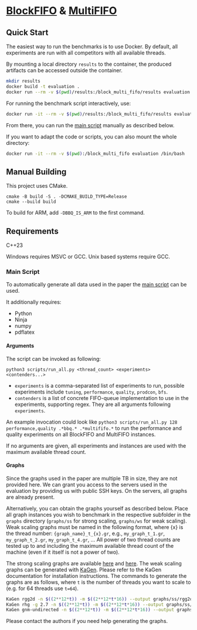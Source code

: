 # [BlockFIFO](/relaxed_concurrent_fifo/block_based_queue.h) & [MultiFIFO](/relaxed_concurrent_fifo/contenders/multififo/)

## Quick Start
The easiest way to run the benchmarks is to use Docker.
By default, all experiments are run with all competitors with all available threads.

By mounting a local directory `results` to the container, the produced artifacts can be accessed outside the container.
```bash
mkdir results
docker build -t evaluation .
docker run --rm -v $(pwd)/results:/block_multi_fifo/results evaluation
```

For running the benchmark script interactively, use:
```bash
docker run -it --rm -v $(pwd)/results:/block_multi_fifo/results evaluation /bin/bash
```
From there, you can run the [main script](/scripts/run_all.py) manually as described below.

If you want to adapt the code or scripts, you can also mount the whole directory:
```bash
docker run -it --rm -v $(pwd):/block_multi_fifo evaluation /bin/bash
```

## Manual Building

This project uses CMake.

```
cmake -B build -S . -DCMAKE_BUILD_TYPE=Release
cmake --build build
```

To build for ARM, add `-DBBQ_IS_ARM` to the first command.

## Requirements

C++23

Windows requires MSVC or GCC.
Unix based systems require GCC.

### Main Script

To automatically generate all data used in the paper the [main script](/scripts/run_all.py) can be used.

It additionally requires:
- Python
- Ninja
- numpy
- pdflatex

#### Arguments

The script can be invoked as following:
```
python3 scripts/run_all.py <thread_count> <experiments> <contenders...>
```

- `experiments` is a comma-separated list of experiments to run, possible experiments include `tuning`, `performance`, `quality`, `prodcon`, `bfs`.
- `contenders` is a list of concrete FIFO-queue implementation to use in the experiments, supporting regex. They are all arguments following `experiments`.

An example invocation could look like `python3 scripts/run_all.py 128 performance,quality .*bbq.* .*multififo.*` to run the performance and quality experiments on all BlockFIFO and MultiFIFO instances.

If no arguments are given, all experiments and instances are used with the maximum available thread count.

#### Graphs

Since the graphs used in the paper are multiple TB in size, they are not provided here.
We can grant you access to the servers used in the evaluation by providing us with public SSH keys.
On the servers, all graphs are already present.

Alternatively, you can obtain the graphs yourself as described below.
Place all graph instances you wish to benchmark in the respective subfolder in the `graphs` directory (`graphs/ss` for strong scaling, `graphs/ws` for weak scaling).
Weak scaling graphs must be named in the following format, where {x} is the thread number: `{graph_name}_t_{x}.gr`, e.g., `my_graph_t_1.gr`, `my_graph_t_2.gr`, `my_graph_t_4.gr`, ...
All power of two thread counts are tested up to and including the maximum available thread count of the machine (even if it itself is not a power of two).

The strong scaling graphs are available [here](https://i11www.iti.kit.edu/resources/roadgraphs.php) and [here](https://law.di.unimi.it/datasets.php).
The weak scaling graphs can be generated with [KaGen](https://github.com/KarlsruheGraphGeneration/KaGen).
Please refer to the KaGen documentation for installation instructions.
The commands to generate the graphs are as follows, where `t` is the number of threads you want to scale to (e.g. for 64 threads use `t=64`).
```bash
KaGen rgg2d -n $((2**12*t)) -m $((2**12*t*16)) --output graphs/ss/rgg2d_t_${t}.gr
KaGen rhg -g 2.7 -n $((2**12*t)) -m $((2**12*t*16)) --output graphs/ss/rhg_t_${t}.gr
KaGen gnm-undirected -n $((2**12*t)) -m $((2**12*t*16)) --output graphs/ss/gnm_t_${t}.gr
```
Please contact the authors if you need help generating the graphs.
